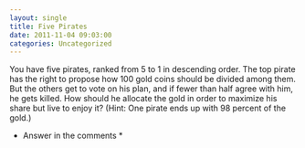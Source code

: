 ```yaml
---
layout: single
title: Five Pirates
date: 2011-11-04 09:03:00
categories: Uncategorized
---
```

You have five pirates, ranked from 5 to 1 in descending order. The top pirate has the right to propose how 100 gold coins should be divided among them. But the others get to vote on his plan, and if fewer than half agree with him, he gets killed. How should he allocate the gold in order to maximize his share but live to enjoy it? (Hint: One pirate ends up with 98 percent of the gold.)

* Answer in the comments *
